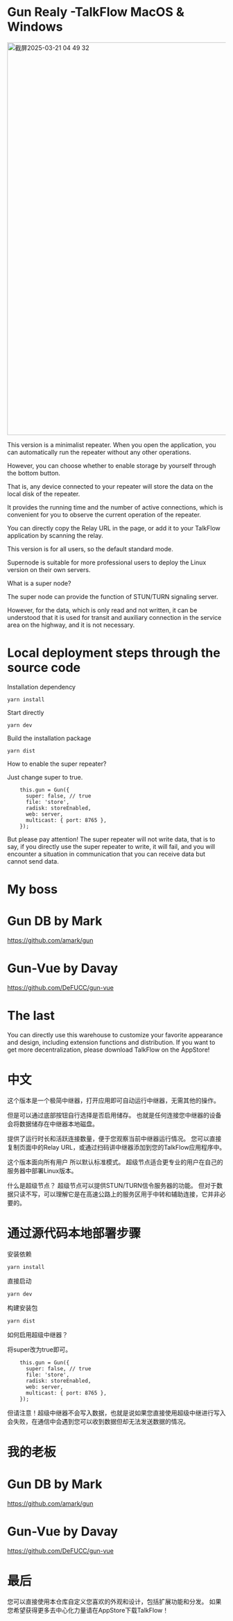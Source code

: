 # Gun Realy -TalkFlow  MacOS & Windows
<img width="905" alt="截屏2025-03-21 04 49 32" src="https://github.com/user-attachments/assets/25a3dbcb-b0df-4c0d-8d9a-dd6557ba4deb" />

This version is a minimalist repeater. When you open the application, you can automatically run the repeater without any other operations.

However, you can choose whether to enable storage by yourself through the bottom button.

That is, any device connected to your repeater will store the data on the local disk of the repeater.

It provides the running time and the number of active connections, which is convenient for you to observe the current operation of the repeater.

You can directly copy the Relay URL in the page, or add it to your TalkFlow application by scanning the relay.

This version is for all users, so the default standard mode.

Supernode is suitable for more professional users to deploy the Linux version on their own servers.

What is a super node?

The super node can provide the function of STUN/TURN signaling server.

However, for the data, which is only read and not written, it can be understood that it is used for transit and auxiliary connection in the service area on the highway, and it is not necessary.

# Local deployment steps through the source code

Installation dependency
```base
yarn install
```

Start directly
```base
yarn dev
```

Build the installation package
```base
yarn dist
```

How to enable the super repeater?

Just change super to true.
```base
    this.gun = Gun({
      super: false, // true
      file: 'store',
      radisk: storeEnabled,
      web: server,
      multicast: { port: 8765 },
    });
```
But please pay attention! The super repeater will not write data, that is to say, if you directly use the super repeater to write, it will fail, and you will encounter a situation in communication that you can receive data but cannot send data.


# My boss
# Gun DB  by Mark
https://github.com/amark/gun

# Gun-Vue  by Davay
https://github.com/DeFUCC/gun-vue


# The last
You can directly use this warehouse to customize your favorite appearance and design, including extension functions and distribution. If you want to get more decentralization, please download TalkFlow on the AppStore!






# 中文
这个版本是一个极简中继器，打开应用即可自动运行中继器，无需其他的操作。

但是可以通过底部按钮自行选择是否启用储存。
也就是任何连接您中继器的设备会将数据储存在中继器本地磁盘。

提供了运行时长和活跃连接数量，便于您观察当前中继器运行情况。
您可以直接复制页面中的Relay URL，或通过扫码讲中继器添加到您的TalkFlow应用程序中。

这个版本面向所有用户 所以默认标准模式。
超级节点适合更专业的用户在自己的服务器中部署Linux版本。

什么是超级节点？
超级节点可以提供STUN/TURN信令服务器的功能。
但对于数据只读不写，可以理解它是在高速公路上的服务区用于中转和辅助连接，它并非必要的。

# 通过源代码本地部署步骤

安装依赖
```base
yarn install
```

直接启动
```base
yarn dev
```

构建安装包
```base
yarn dist
```

如何启用超级中继器？

将super改为true即可。
```base
    this.gun = Gun({
      super: false, // true
      file: 'store',
      radisk: storeEnabled,
      web: server,
      multicast: { port: 8765 },
    });
```
但请注意！超级中继器不会写入数据，也就是说如果您直接使用超级中继进行写入会失败，在通信中会遇到您可以收到数据但却无法发送数据的情况。


# 我的老板
# Gun DB  by Mark
https://github.com/amark/gun

# Gun-Vue  by Davay
https://github.com/DeFUCC/gun-vue


# 最后
您可以直接使用本仓库自定义您喜欢的外观和设计，包括扩展功能和分发。 如果您希望获得更多去中心化力量请在AppStore下载TalkFlow！
